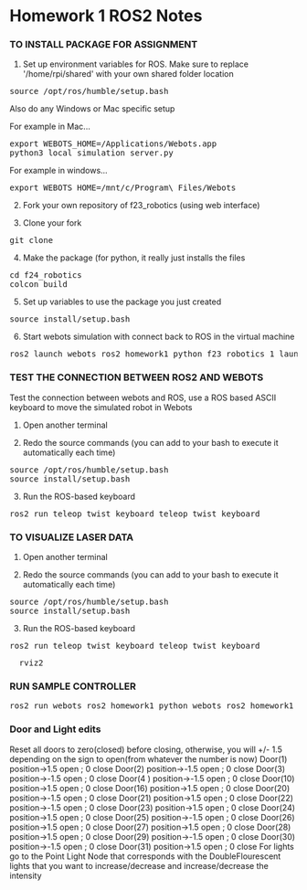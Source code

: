 # Homework 1 ROS2 Notes


### TO INSTALL PACKAGE FOR ASSIGNMENT 

1. Set up environment variables for ROS. Make sure to replace '/home/rpi/shared' with your own shared folder location
<pre>
source /opt/ros/humble/setup.bash
</pre>
Also do any Windows or Mac specific setup

For example in Mac...
<pre>
export WEBOTS_HOME=/Applications/Webots.app
python3 local_simulation_server.py
</pre>

For example in windows...
<pre>
export WEBOTS_HOME=/mnt/c/Program\ Files/Webots
</pre>

2. Fork your own repository of f23_robotics (using web interface)

3. Clone your fork
<pre>
git clone <your github url for this repository>
</pre>

4. Make the package (for python, it really just installs the files
<pre>
cd f24_robotics
colcon build
</pre>

5. Set up variables to use the package you just created
<pre>
source install/setup.bash
</pre>

6. Start webots simulation with connect back to ROS in the virtual machine
<pre>
ros2 launch webots_ros2_homework1_python f23_robotics_1_launch.py
</pre>


### TEST THE CONNECTION BETWEEN ROS2 AND WEBOTS

Test the connection between webots and ROS, use a ROS based ASCII keyboard to move the simulated robot in Webots

1. Open another terminal

2. Redo the source commands (you can add to your bash to execute it automatically each time) 
<pre>
source /opt/ros/humble/setup.bash
source install/setup.bash
</pre>

3. Run the ROS-based keyboard
<pre>
ros2 run teleop_twist_keyboard teleop_twist_keyboard
</pre>


### TO VISUALIZE LASER DATA

1. Open another terminal

2. Redo the source commands (you can add to your bash to execute it automatically each time) 
<pre>
source /opt/ros/humble/setup.bash
source install/setup.bash
</pre>

3. Run the ROS-based keyboard
<pre>
ros2 run teleop_twist_keyboard teleop_twist_keyboard
</pre>
<pre>
  rviz2
</pre>

### RUN SAMPLE CONTROLLER

<pre>
ros2 run webots_ros2_homework1_python webots_ros2_homework1_python
</pre>

### Door and Light edits
Reset all doors to zero(closed) before closing, otherwise, you will +/- 1.5 depending on the sign to open(from whatever the number is now)
Door(1) position->1.5 open ; 0 close
Door(2) position->-1.5 open ; 0 close
Door(3) position->-1.5 open ; 0 close
Door(4	) position->-1.5 open ; 0 close
Door(10) position->1.5 open ; 0 close
Door(16) position->1.5 open ; 0 close
Door(20) position->-1.5 open ; 0 close
Door(21) position->1.5 open ; 0 close
Door(22) position->-1.5 open ; 0 close
Door(23) position->1.5 open ; 0 close
Door(24) position->1.5 open ; 0 close
Door(25) position->-1.5 open ; 0 close
Door(26) position->1.5 open ; 0 close
Door(27) position->1.5 open ; 0 close
Door(28) position->1.5 open ; 0 close
Door(29) position->-1.5 open ; 0 close
Door(30) position->-1.5 open ; 0 close
Door(31) position->1.5 open ; 0 close
For lights go to the Point Light Node that corresponds with the DoubleFlourescent lights that you want to increase/decrease and increase/decrease the intensity
